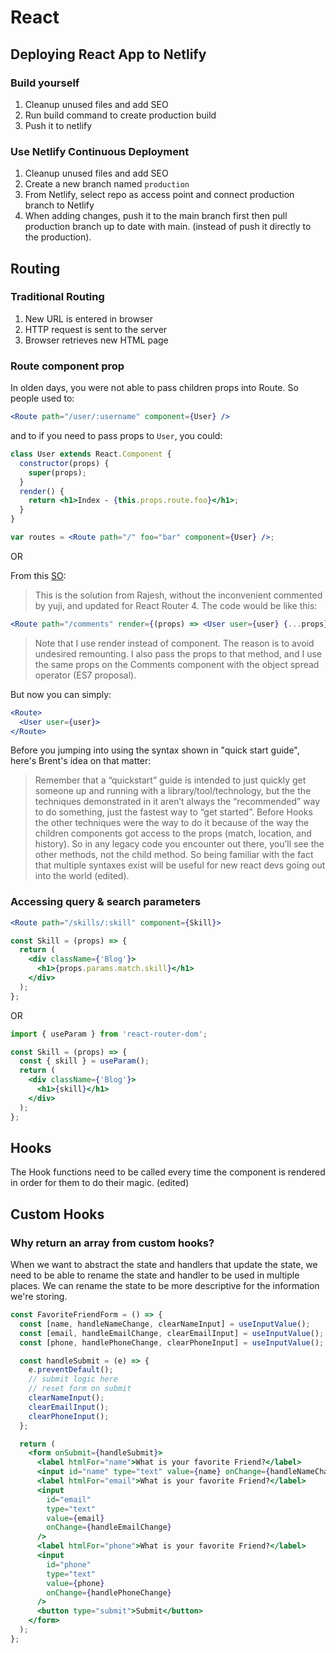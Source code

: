 # React

## Deploying React App to Netlify

### Build yourself

1. Cleanup unused files and add SEO
2. Run build command to create production build
3. Push it to netlify

### Use Netlify Continuous Deployment

1. Cleanup unused files and add SEO
2. Create a new branch named `production`
3. From Netlify, select repo as access point and connect production branch to Netlify
4. When adding changes, push it to the main branch first then pull production branch up to date with main. (instead of push it directly to the production).

## Routing

### Traditional Routing

1. New URL is entered in browser
2. HTTP request is sent to the server
3. Browser retrieves new HTML page

### Route component prop

In olden days, you were not able to pass children props into Route. So people used to:

```jsx
<Route path="/user/:username" component={User} />
```

and to if you need to pass props to `User`, you could:

```jsx
class User extends React.Component {
  constructor(props) {
    super(props);
  }
  render() {
    return <h1>Index - {this.props.route.foo}</h1>;
  }
}

var routes = <Route path="/" foo="bar" component={User} />;
```

OR

From this [SO](https://stackoverflow.com/a/43299633/13036807):

> This is the solution from Rajesh, without the inconvenient commented by yuji, and updated for React Router 4. The code would be like this:

```jsx
<Route path="/comments" render={(props) => <User user={user} {...props} />} />
```

> Note that I use render instead of component. The reason is to avoid undesired remounting. I also pass the props to that method, and I use the same props on the Comments component with the object spread operator (ES7 proposal).

But now you can simply:

```jsx
<Route>
  <User user={user}>
</Route>
```

Before you jumping into using the syntax shown in "quick start guide", here's Brent's idea on that matter:

> Remember that a “quickstart” guide is intended to just quickly get someone up and running with a library/tool/technology, but the the techniques demonstrated in it aren’t always the “recommended” way to do something, just the fastest way to “get started”. Before Hooks the other techniques were the way to do it because of the way the children components got access to the props (match, location, and history). So in any legacy code you encounter out there, you’ll see the other methods, not the child method. So being familiar with the fact that multiple syntaxes exist will be useful for new react devs going out into the world (edited).

### Accessing query & search parameters

```jsx
<Route path="/skills/:skill" component={Skill}>
```

```jsx
const Skill = (props) => {
  return (
    <div className={'Blog'}>
      <h1>{props.params.match.skill}</h1>
    </div>
  );
};
```

OR

```jsx
import { useParam } from 'react-router-dom';

const Skill = (props) => {
  const { skill } = useParam();
  return (
    <div className={'Blog'}>
      <h1>{skill}</h1>
    </div>
  );
};
```

## Hooks

The Hook functions need to be called every time the component is rendered in order for them to do their magic. (edited)

## Custom Hooks

### Why return an array from custom hooks?

When we want to abstract the state and handlers that update the state, we need to be able to rename the state and handler to be used in multiple places. We can rename the state to be more descriptive for the information we're storing.

```jsx
const FavoriteFriendForm = () => {
  const [name, handleNameChange, clearNameInput] = useInputValue();
  const [email, handleEmailChange, clearEmailInput] = useInputValue();
  const [phone, handlePhoneChange, clearPhoneInput] = useInputValue();

  const handleSubmit = (e) => {
    e.preventDefault();
    // submit logic here
    // reset form on submit
    clearNameInput();
    clearEmailInput();
    clearPhoneInput();
  };

  return (
    <form onSubmit={handleSubmit}>
      <label htmlFor="name">What is your favorite Friend?</label>
      <input id="name" type="text" value={name} onChange={handleNameChange} />
      <label htmlFor="email">What is your favorite Friend?</label>
      <input
        id="email"
        type="text"
        value={email}
        onChange={handleEmailChange}
      />
      <label htmlFor="phone">What is your favorite Friend?</label>
      <input
        id="phone"
        type="text"
        value={phone}
        onChange={handlePhoneChange}
      />
      <button type="submit">Submit</button>
    </form>
  );
};
```
